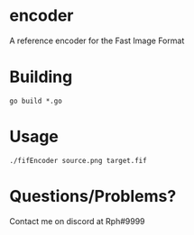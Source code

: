 # encoder
A reference encoder for the Fast Image Format

# Building
`go build *.go`

# Usage
`./fifEncoder source.png target.fif`

# Questions/Problems?
Contact me on discord at Rph#9999
